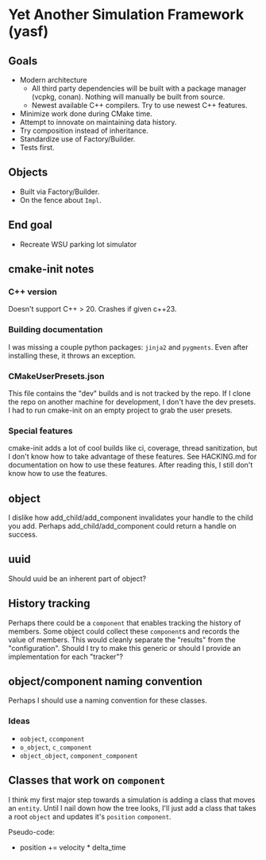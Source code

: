 # Yet Another Simulation Framework (yasf)
## Goals
- Modern architecture
	- All third party dependencies will be built with a package manager (vcpkg, conan). Nothing will manually be built from source.
	- Newest available C++ compilers. Try to use newest C++ features.
- Minimize work done during CMake time.
- Attempt to innovate on maintaining data history.
- Try composition instead of inheritance.
- Standardize use of Factory/Builder.
- Tests first.

## Objects
- Built via Factory/Builder.
- On the fence about `Impl`.

## End goal
- Recreate WSU parking lot simulator

## cmake-init notes
### C++ version
Doesn't support C++ > 20. Crashes if given c++23.
### Building documentation
I was missing a couple python packages: `jinja2` and `pygments`. Even after installing these, it throws an exception.
### CMakeUserPresets.json
This file contains the "dev" builds and is not tracked by the repo. If I clone the repo on another machine for development, I don't have the dev presets. I had to run cmake-init on an empty project to grab the user presets.
### Special features
cmake-init adds a lot of cool builds like ci, coverage, thread sanitization, but I don't know how to take advantage of these features. See HACKING.md for documentation on how to use these features. After reading this, I still don't know how to use the features.

## object 
I dislike how add_child/add_component invalidates your handle to the child you add. Perhaps add_child/add_component could return a handle on success.

## uuid
Should uuid be an inherent part of object?

## History tracking
Perhaps there could be a `component` that enables tracking the history of members. Some object could collect these `component`s and records the value of members. This would cleanly separate the "results" from the "configuration". Should I try to make this generic or should I provide an implementation for each "tracker"?

## object/component naming convention
Perhaps I should use a naming convention for these classes. 
### Ideas
- `oobject`, `ccomponent`
- `o_object`, `c_component`
- `object_object`, `component_component`

## Classes that work on `component`
I think my first major step towards a simulation is adding a class that moves an `entity`. Until I nail down how the tree looks, I'll just add a class that takes a root `object` and updates it's `position` `component`.

Pseudo-code:
- position += velocity * delta_time
